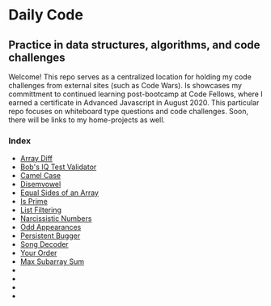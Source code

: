 # Daily Code 

## Practice in data structures, algorithms, and code challenges

Welcome! This repo serves as a centralized location for holding my code challenges from external sites (such as Code Wars). Is showcases my committment to continued learning post-bootcamp at Code Fellows, where I earned a certificate in Advanced Javascript in August 2020. This particular repo focuses on whiteboard type questions and code challenges. Soon, there will be links to my home-projects as well.

###  Index
- [Array Diff](./array-diff/README.md)
- [Bob's IQ Test Validator](./bobs-iq-test/README.md)
- [Camel Case](./camel-case/README.md)
- [Disemvowel](./disemvowel/README.md)
- [Equal Sides of an Array](./equal-sides-of-array/README.md)
- [Is Prime](./isPrime/README.md)
- [List Filtering](./list-filtering/README.md) 
- [Narcissistic Numbers](./narcissistic-numbers/README.md)
- [Odd Appearances](./odd-appearances/README.md)
- [Persistent Bugger](./persistent-bugger/README.md)
- [Song Decoder](./song-decoder/README.md)
- [Your Order](./your-order/README.md)
- [Max Subarray Sum](./max-subarray-sum/README.md)
- []()
- []()
- []()
- []()
